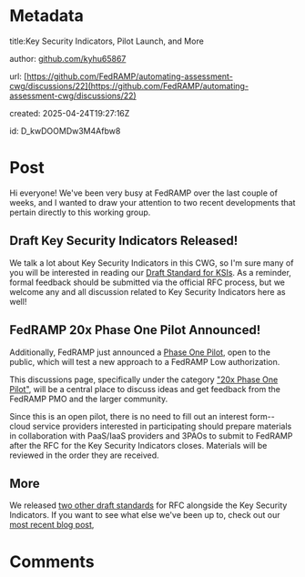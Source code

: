 # Metadata

title:Key Security Indicators, Pilot Launch, and More

author: [github.com/kyhu65867](https://github.com/kyhu65867)

url: [https://github.com/FedRAMP/automating-assessment-cwg/discussions/22](https://github.com/FedRAMP/automating-assessment-cwg/discussions/22)

created: 2025-04-24T19:27:16Z

id: D_kwDOOMDw3M4Afbw8



# Post

Hi everyone! 
We've been very busy at FedRAMP over the last couple of weeks, and I wanted to draw your attention to two recent developments that pertain directly to this working group.

## Draft Key Security Indicators Released!
We talk a lot about Key Security Indicators in this CWG, so I'm sure many of you will be interested in reading our [Draft Standard for KSIs](https://www.fedramp.gov/rfcs/0006/). As a reminder, formal feedback should be submitted via the official RFC process, but we welcome any and all discussion related to Key Security Indicators here as well!

## FedRAMP 20x Phase One Pilot Announced!
Additionally, FedRAMP just announced a [Phase One Pilot](https://www.fedramp.gov/20x/phase-one/), open to the public, which will test a new approach to a FedRAMP Low authorization.

This discussions page, specifically under the category ["20x Phase One Pilot"](https://github.com/FedRAMP/automating-assessment-cwg/discussions/categories/20x-phase-one-pilot), will be a central place to discuss ideas and get feedback from the FedRAMP PMO and the larger community. 

Since this is an open pilot, there is no need to fill out an interest form-- cloud service providers interested in participating should prepare materials in collaboration with PaaS/IaaS providers and 3PAOs to submit to FedRAMP after the RFC for the Key Security Indicators closes. Materials will be reviewed in the order they are received. 

## More
We released [two other draft standards](https://www.fedramp.gov/updates/rfcs/) for RFC alongside the Key Security Indicators. If you want to see what else we've been up to, check out our [most recent blog post](https://www.fedramp.gov/2025-04-24-fedramp-20x-one-month-in-and-moving-fast/), 



# Comments


